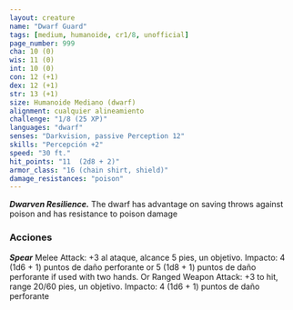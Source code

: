 ```yaml
---
layout: creature
name: "Dwarf Guard"
tags: [medium, humanoide, cr1/8, unofficial]
page_number: 999
cha: 10 (0)
wis: 11 (0)
int: 10 (0)
con: 12 (+1)
dex: 12 (+1)
str: 13 (+1)
size: Humanoide Mediano (dwarf)
alignment: cualquier alineamiento
challenge: "1/8 (25 XP)"
languages: "dwarf"
senses: "Darkvision, passive Perception 12"
skills: "Percepción +2"
speed: "30 ft."
hit_points: "11  (2d8 + 2)"
armor_class: "16 (chain shirt, shield)"
damage_resistances: "poison"
---
```


***Dwarven Resilience.*** The dwarf has advantage on saving throws against poison and has resistance to poison damage

### Acciones

***Spear*** Melee Attack: +3 al ataque, alcance 5 pies, un objetivo. Impacto: 4 (1d6 + 1) puntos de daño perforante or 5 (1d8 + 1) puntos de daño perforante if used with two hands. Or Ranged Weapon Attack: +3 to hit, range 20/60 pies, un objetivo. Impacto: 4 (1d6 + 1) puntos de daño perforante